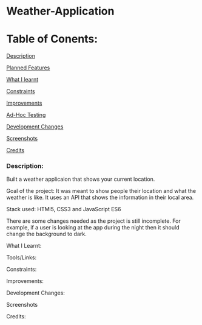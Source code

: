 # Weather-Application

# Table of Conents:

[Description](#Description)  
<a name="Description"/>

[Planned Features](#Planned_Features)  
<a name="Planned_Features"/>

[What I learnt](#What_I_Learnt)  
<a name="What_I_Learnt"/>

[Constraints](#Constraints)  
<a name="Constraints"/>

[Improvements](#Improvements)  
<a name="Improvements"/>

[Ad-Hoc Testing](#Ad-Hoc_Testing)  
<a name="Ad-Hoc_Testing"/>

[Development Changes](#Development_Changes)  
<a name="Development_Changes"/>

[Screenshots](#Screenshots)
<a name="Screenshots"/>

[Credits](#Credits)  
<a name="Credits"/>

### Description:
Built a weather applicaion that shows your current location.

Goal of the project: It was meant to show people their location and what the weather is like. It uses an API that shows the information in their local area.

Stack used: HTMl5, CSS3 and JavaScript ES6

There are some changes needed as the project is still incomplete. For example, if a user is looking at the app during the night then it should change the background to dark.

What I Learnt:

Tools/Links:

Constraints:

Improvements:

Development Changes:

Screenshots

Credits:
